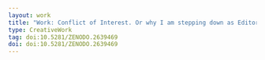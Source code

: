 ```yaml
---
layout: work
title: "Work: Conflict of Interest. Or why I am stepping down as Editor-in-Chief of the Journal of Cheminformatics."
type: CreativeWork
tag: doi:10.5281/ZENODO.2639469
doi: doi:10.5281/ZENODO.2639469
---
```

